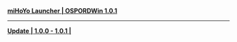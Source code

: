 **[ miHoYo Launcher | OSPORDWin 1.0.1 ](https://download-porter.hoyoverse.com/download-porter/2024/06/27/ZenlessZoneZero_setup_20240619172322_Fdm2LAw0My33jslM_202406191659.exe?trace_key=ZenlessZoneZero_install_ua_080533a14701)**

---
  
**[Update | 1.0.0 - 1.0.1 | ](https://autopatchos.zenlesszonezero.com/pclauncher/nap_global/game_1.0.0_1.0.1_diff_YzQyHCCajeQGxVEl.zip)** 